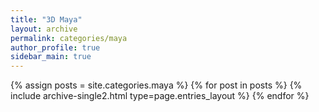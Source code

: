 ```yaml
---
title: "3D Maya"
layout: archive
permalink: categories/maya
author_profile: true
sidebar_main: true
---
```



{% assign posts = site.categories.maya %}
{% for post in posts %} {% include archive-single2.html type=page.entries_layout %} {% endfor %}
